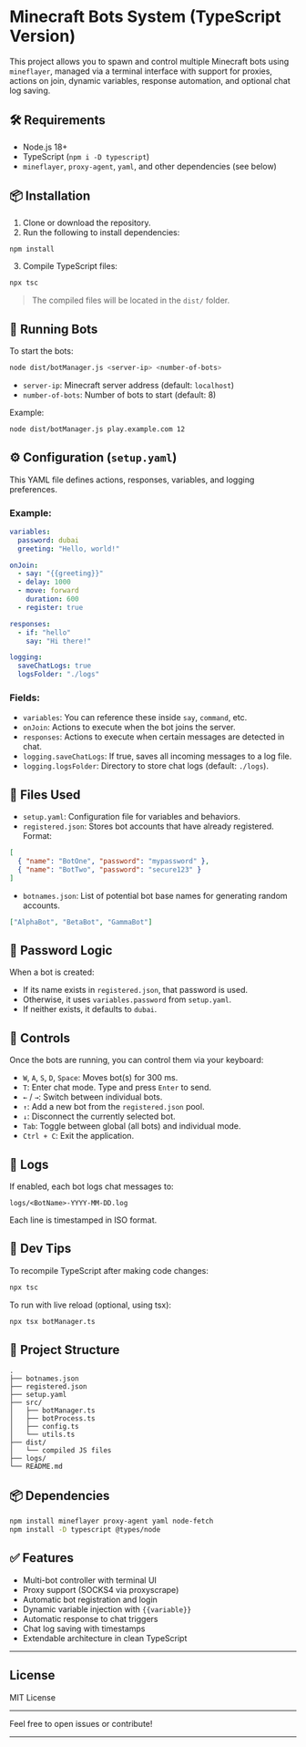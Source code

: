 # Minecraft Bots System (TypeScript Version)

This project allows you to spawn and control multiple Minecraft bots using `mineflayer`, managed via a terminal interface with support for proxies, actions on join, dynamic variables, response automation, and optional chat log saving.

## 🛠 Requirements

- Node.js 18+
- TypeScript (`npm i -D typescript`)
- `mineflayer`, `proxy-agent`, `yaml`, and other dependencies (see below)

## 📦 Installation

1. Clone or download the repository.
2. Run the following to install dependencies:

```bash
npm install
```

3. Compile TypeScript files:

```bash
npx tsc
```

> The compiled files will be located in the `dist/` folder.

## 🚀 Running Bots

To start the bots:

```bash
node dist/botManager.js <server-ip> <number-of-bots>
```

- `server-ip`: Minecraft server address (default: `localhost`)
- `number-of-bots`: Number of bots to start (default: 8)

Example:

```bash
node dist/botManager.js play.example.com 12
```

## ⚙️ Configuration (`setup.yaml`)

This YAML file defines actions, responses, variables, and logging preferences.

### Example:

```yaml
variables:
  password: dubai
  greeting: "Hello, world!"

onJoin:
  - say: "{{greeting}}"
  - delay: 1000
  - move: forward
    duration: 600
  - register: true

responses:
  - if: "hello"
    say: "Hi there!"

logging:
  saveChatLogs: true
  logsFolder: "./logs"
```

### Fields:

- `variables`: You can reference these inside `say`, `command`, etc.
- `onJoin`: Actions to execute when the bot joins the server.
- `responses`: Actions to execute when certain messages are detected in chat.
- `logging.saveChatLogs`: If true, saves all incoming messages to a log file.
- `logging.logsFolder`: Directory to store chat logs (default: `./logs`).

## 📁 Files Used

- `setup.yaml`: Configuration file for variables and behaviors.
- `registered.json`: Stores bot accounts that have already registered. Format:

```json
[
  { "name": "BotOne", "password": "mypassword" },
  { "name": "BotTwo", "password": "secure123" }
]
```

- `botnames.json`: List of potential bot base names for generating random accounts.

```json
["AlphaBot", "BetaBot", "GammaBot"]
```

## 🔑 Password Logic

When a bot is created:
- If its name exists in `registered.json`, that password is used.
- Otherwise, it uses `variables.password` from `setup.yaml`.
- If neither exists, it defaults to `dubai`.

## 🧠 Controls

Once the bots are running, you can control them via your keyboard:

- `W`, `A`, `S`, `D`, `Space`: Moves bot(s) for 300 ms.
- `T`: Enter chat mode. Type and press `Enter` to send.
- `←` / `→`: Switch between individual bots.
- `↑`: Add a new bot from the `registered.json` pool.
- `↓`: Disconnect the currently selected bot.
- `Tab`: Toggle between global (all bots) and individual mode.
- `Ctrl + C`: Exit the application.

## 📝 Logs

If enabled, each bot logs chat messages to:

```
logs/<BotName>-YYYY-MM-DD.log
```

Each line is timestamped in ISO format.

## 🧪 Dev Tips

To recompile TypeScript after making code changes:

```bash
npx tsc
```

To run with live reload (optional, using tsx):

```bash
npx tsx botManager.ts
```

## 📂 Project Structure

```
.
├── botnames.json
├── registered.json
├── setup.yaml
├── src/
│   ├── botManager.ts
│   ├── botProcess.ts
│   ├── config.ts
│   └── utils.ts
├── dist/
│   └── compiled JS files
├── logs/
└── README.md
```

## 📦 Dependencies

```bash
npm install mineflayer proxy-agent yaml node-fetch
npm install -D typescript @types/node
```

## ✅ Features

- Multi-bot controller with terminal UI
- Proxy support (SOCKS4 via proxyscrape)
- Automatic bot registration and login
- Dynamic variable injection with `{{variable}}`
- Automatic response to chat triggers
- Chat log saving with timestamps
- Extendable architecture in clean TypeScript

---

## License

MIT License

---

Feel free to open issues or contribute!

---
